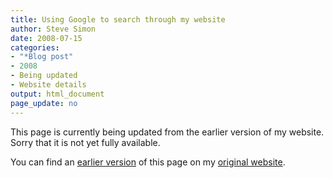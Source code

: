 ```yaml
---
title: Using Google to search through my website
author: Steve Simon
date: 2008-07-15
categories:
- "*Blog post"
- 2008
- Being updated
- Website details
output: html_document
page_update: no
---
```


This page is currently being updated from the earlier version of my website. Sorry that it is not yet fully available.

<!---More--->

You can find an [earlier version][sim1] of this page on my [original website][sim2].

[sim1]: http://www.pmean.com/08/UsingGoogle.html
[sim2]: http://www.pmean.com/original_site.html

